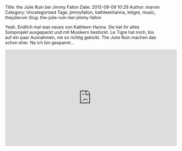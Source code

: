Title: the Julie Ruin bei Jimmy Fallon
Date: 2013-09-09 10:29
Author: marvin
Category: Uncategorized
Tags: jimmyfallon, kathleenhanna, letigre, music, thejulieruin
Slug: the-julie-ruin-bei-jimmy-fallon

Yeah. Endlich mal was neues von Kathleen Hanna. Sie hat ihr altes
Soloprojekt ausgepackt und mit Musikern bestückt. Le Tigre hat mich, bis
auf ein paar Ausnahmen, nie so richtig gekickt. The Julie Ruin machen
das schon eher. Na ich bin gespannt...

<iframe width="560" height="315" src="http://www.nbc.com/assets/video/widget/widget.html?vid=n40323" frameborder="0"></iframe>

